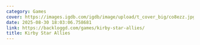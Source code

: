 ```yaml
---
category: Games
cover: https://images.igdb.com/igdb/image/upload/t_cover_big/co8ezz.jpg
date: 2025-08-30 18:03:06.758681
link: https://backloggd.com/games/kirby-star-allies/
title: Kirby Star Allies
---
```

